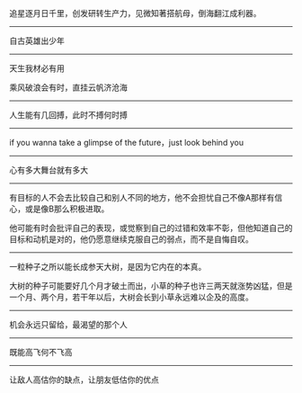 追星逐月日千里，创发研转生产力，见微知著搭航母，倒海翻江成利器。

---

自古英雄出少年

---

天生我材必有用

乘风破浪会有时，直挂云帆济沧海

---

人生能有几回搏，此时不搏何时搏

---

if you wanna take a glimpse of the future，just look behind you

---

心有多大舞台就有多大

---

有目标的人不会去比较自己和别人不同的地方，他不会担忧自己不像A那样有信心，或是像B那么积极进取。

他可能有时会批评自己的表现，或觉察到自己的过错和效率不彰，但他知道自己的目标和动机是对的，他仍愿意继续克服自己的弱点，而不是自悔自叹。

---

一粒种子之所以能长成参天大树，是因为它内在的本真。

大树的种子可能要好几个月才破土而出，小草的种子也许三两天就涨势凶猛，但是一个月、两个月，若干年以后，大树会长到小草永远难以企及的高度。

---

机会永远只留给，最渴望的那个人

---

既能高飞何不飞高

---

让敌人高估你的缺点，让朋友低估你的优点

